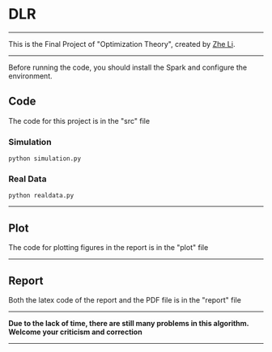 # DLR

---

This is the Final Project of "Optimization Theory", created by [Zhe Li](lizhe.fun).

---

Before running the code, you should install the Spark and configure the environment.

## Code

The code for this project is in the "src" file

### Simulation

```
python simulation.py
```

### Real Data

```
python realdata.py
```

---

## Plot

The code for plotting figures in the report is in the "plot" file

---

## Report

Both the latex code of the report and the PDF file is in the "report" file

---

**Due to the lack of time, there are still many problems in this algorithm. Welcome your criticism and correction**

---



